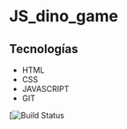# JS_dino_game

## Tecnologías

- HTML
- CSS
- JAVASCRIPT
- GIT

[![Build Status](https://i.pinimg.com/originals/4d/57/97/4d5797b58336d97534885509fa9bd017.jpg)

